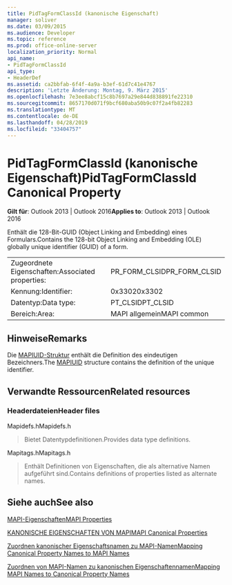 ```yaml
---
title: PidTagFormClassId (kanonische Eigenschaft)
manager: soliver
ms.date: 03/09/2015
ms.audience: Developer
ms.topic: reference
ms.prod: office-online-server
localization_priority: Normal
api_name:
- PidTagFormClassId
api_type:
- HeaderDef
ms.assetid: ca2bbfab-6f4f-4a9a-b3ef-61d7c41e4767
description: 'Letzte Änderung: Montag, 9. März 2015'
ms.openlocfilehash: 7e3ee8abcf15c8b7697a29e844d838891fe22310
ms.sourcegitcommit: 8657170d071f9bcf680aba50b9c07f2a4fb82283
ms.translationtype: MT
ms.contentlocale: de-DE
ms.lasthandoff: 04/28/2019
ms.locfileid: "33404757"
---
```

# <a name="pidtagformclassid-canonical-property"></a><span data-ttu-id="01b8f-103">PidTagFormClassId (kanonische Eigenschaft)</span><span class="sxs-lookup"><span data-stu-id="01b8f-103">PidTagFormClassId Canonical Property</span></span>

  
  
<span data-ttu-id="01b8f-104">**Gilt für**: Outlook 2013 | Outlook 2016</span><span class="sxs-lookup"><span data-stu-id="01b8f-104">**Applies to**: Outlook 2013 | Outlook 2016</span></span> 
  
<span data-ttu-id="01b8f-105">Enthält die 128-Bit-GUID (Object Linking and Embedding) eines Formulars.</span><span class="sxs-lookup"><span data-stu-id="01b8f-105">Contains the 128-bit Object Linking and Embedding (OLE) globally unique identifier (GUID) of a form.</span></span> 
  
|||
|:-----|:-----|
|<span data-ttu-id="01b8f-106">Zugeordnete Eigenschaften:</span><span class="sxs-lookup"><span data-stu-id="01b8f-106">Associated properties:</span></span>  <br/> |<span data-ttu-id="01b8f-107">PR_FORM_CLSID</span><span class="sxs-lookup"><span data-stu-id="01b8f-107">PR_FORM_CLSID</span></span>  <br/> |
|<span data-ttu-id="01b8f-108">Kennung:</span><span class="sxs-lookup"><span data-stu-id="01b8f-108">Identifier:</span></span>  <br/> |<span data-ttu-id="01b8f-109">0x3302</span><span class="sxs-lookup"><span data-stu-id="01b8f-109">0x3302</span></span>  <br/> |
|<span data-ttu-id="01b8f-110">Datentyp:</span><span class="sxs-lookup"><span data-stu-id="01b8f-110">Data type:</span></span>  <br/> |<span data-ttu-id="01b8f-111">PT_CLSID</span><span class="sxs-lookup"><span data-stu-id="01b8f-111">PT_CLSID</span></span>  <br/> |
|<span data-ttu-id="01b8f-112">Bereich:</span><span class="sxs-lookup"><span data-stu-id="01b8f-112">Area:</span></span>  <br/> |<span data-ttu-id="01b8f-113">MAPI allgemein</span><span class="sxs-lookup"><span data-stu-id="01b8f-113">MAPI common</span></span>  <br/> |
   
## <a name="remarks"></a><span data-ttu-id="01b8f-114">Hinweise</span><span class="sxs-lookup"><span data-stu-id="01b8f-114">Remarks</span></span>

<span data-ttu-id="01b8f-115">Die [MAPIUID-Struktur](mapiuid.md) enthält die Definition des eindeutigen Bezeichners.</span><span class="sxs-lookup"><span data-stu-id="01b8f-115">The [MAPIUID](mapiuid.md) structure contains the definition of the unique identifier.</span></span> 
  
## <a name="related-resources"></a><span data-ttu-id="01b8f-116">Verwandte Ressourcen</span><span class="sxs-lookup"><span data-stu-id="01b8f-116">Related resources</span></span>

### <a name="header-files"></a><span data-ttu-id="01b8f-117">Headerdateien</span><span class="sxs-lookup"><span data-stu-id="01b8f-117">Header files</span></span>

<span data-ttu-id="01b8f-118">Mapidefs.h</span><span class="sxs-lookup"><span data-stu-id="01b8f-118">Mapidefs.h</span></span>
  
> <span data-ttu-id="01b8f-119">Bietet Datentypdefinitionen.</span><span class="sxs-lookup"><span data-stu-id="01b8f-119">Provides data type definitions.</span></span>
    
<span data-ttu-id="01b8f-120">Mapitags.h</span><span class="sxs-lookup"><span data-stu-id="01b8f-120">Mapitags.h</span></span>
  
> <span data-ttu-id="01b8f-121">Enthält Definitionen von Eigenschaften, die als alternative Namen aufgeführt sind.</span><span class="sxs-lookup"><span data-stu-id="01b8f-121">Contains definitions of properties listed as alternate names.</span></span>
    
## <a name="see-also"></a><span data-ttu-id="01b8f-122">Siehe auch</span><span class="sxs-lookup"><span data-stu-id="01b8f-122">See also</span></span>



[<span data-ttu-id="01b8f-123">MAPI-Eigenschaften</span><span class="sxs-lookup"><span data-stu-id="01b8f-123">MAPI Properties</span></span>](mapi-properties.md)
  
[<span data-ttu-id="01b8f-124">KANONISCHE EIGENSCHAFTEN VON MAPI</span><span class="sxs-lookup"><span data-stu-id="01b8f-124">MAPI Canonical Properties</span></span>](mapi-canonical-properties.md)
  
[<span data-ttu-id="01b8f-125">Zuordnen kanonischer Eigenschaftsnamen zu MAPI-Namen</span><span class="sxs-lookup"><span data-stu-id="01b8f-125">Mapping Canonical Property Names to MAPI Names</span></span>](mapping-canonical-property-names-to-mapi-names.md)
  
[<span data-ttu-id="01b8f-126">Zuordnen von MAPI-Namen zu kanonischen Eigenschaftennamen</span><span class="sxs-lookup"><span data-stu-id="01b8f-126">Mapping MAPI Names to Canonical Property Names</span></span>](mapping-mapi-names-to-canonical-property-names.md)

